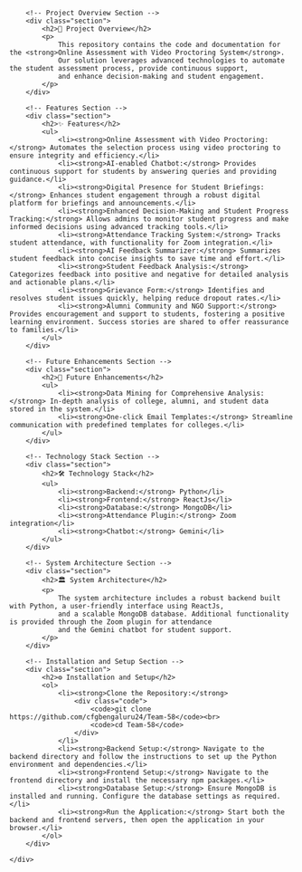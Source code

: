 <!DOCTYPE html>
<html lang="en">
<head>
    <meta charset="UTF-8">
    <meta name="viewport" content="width=device-width, initial-scale=1.0">
    <title>Online Assessment with Video Proctoring System - README</title>
</head>
<body>
    <div class="container">
        
        <!-- Project Overview Section -->
        <div class="section">
            <h2>📄 Project Overview</h2>
            <p>
                This repository contains the code and documentation for the <strong>Online Assessment with Video Proctoring System</strong>. 
                Our solution leverages advanced technologies to automate the student assessment process, provide continuous support, 
                and enhance decision-making and student engagement.
            </p>
        </div>

        <!-- Features Section -->
        <div class="section">
            <h2>✨ Features</h2>
            <ul>
                <li><strong>Online Assessment with Video Proctoring:</strong> Automates the selection process using video proctoring to ensure integrity and efficiency.</li>
                <li><strong>AI-enabled Chatbot:</strong> Provides continuous support for students by answering queries and providing guidance.</li>
                <li><strong>Digital Presence for Student Briefings:</strong> Enhances student engagement through a robust digital platform for briefings and announcements.</li>
                <li><strong>Enhanced Decision-Making and Student Progress Tracking:</strong> Allows admins to monitor student progress and make informed decisions using advanced tracking tools.</li>
                <li><strong>Attendance Tracking System:</strong> Tracks student attendance, with functionality for Zoom integration.</li>
                <li><strong>AI Feedback Summarizer:</strong> Summarizes student feedback into concise insights to save time and effort.</li>
                <li><strong>Student Feedback Analysis:</strong> Categorizes feedback into positive and negative for detailed analysis and actionable plans.</li>
                <li><strong>Grievance Form:</strong> Identifies and resolves student issues quickly, helping reduce dropout rates.</li>
                <li><strong>Alumni Community and NGO Support:</strong> Provides encouragement and support to students, fostering a positive learning environment. Success stories are shared to offer reassurance to families.</li>
            </ul>
        </div>

        <!-- Future Enhancements Section -->
        <div class="section">
            <h2>🔮 Future Enhancements</h2>
            <ul>
                <li><strong>Data Mining for Comprehensive Analysis:</strong> In-depth analysis of college, alumni, and student data stored in the system.</li>
                <li><strong>One-click Email Templates:</strong> Streamline communication with predefined templates for colleges.</li>
            </ul>
        </div>

        <!-- Technology Stack Section -->
        <div class="section">
            <h2>🛠️ Technology Stack</h2>
            <ul>
                <li><strong>Backend:</strong> Python</li>
                <li><strong>Frontend:</strong> ReactJs</li>
                <li><strong>Database:</strong> MongoDB</li>
                <li><strong>Attendance Plugin:</strong> Zoom integration</li>
                <li><strong>Chatbot:</strong> Gemini</li>
            </ul>
        </div>

        <!-- System Architecture Section -->
        <div class="section">
            <h2>🏛️ System Architecture</h2>
            <p>
                The system architecture includes a robust backend built with Python, a user-friendly interface using ReactJs, 
                and a scalable MongoDB database. Additional functionality is provided through the Zoom plugin for attendance 
                and the Gemini chatbot for student support.
            </p>
        </div>

        <!-- Installation and Setup Section -->
        <div class="section">
            <h2>⚙️ Installation and Setup</h2>
            <ol>
                <li><strong>Clone the Repository:</strong>
                    <div class="code">
                        <code>git clone https://github.com/cfgbengaluru24/Team-58</code><br>
                        <code>cd Team-58</code>
                    </div>
                </li>
                <li><strong>Backend Setup:</strong> Navigate to the backend directory and follow the instructions to set up the Python environment and dependencies.</li>
                <li><strong>Frontend Setup:</strong> Navigate to the frontend directory and install the necessary npm packages.</li>
                <li><strong>Database Setup:</strong> Ensure MongoDB is installed and running. Configure the database settings as required.</li>
                <li><strong>Run the Application:</strong> Start both the backend and frontend servers, then open the application in your browser.</li>
            </ol>
        </div>
        
    </div>
</body>
</html>

